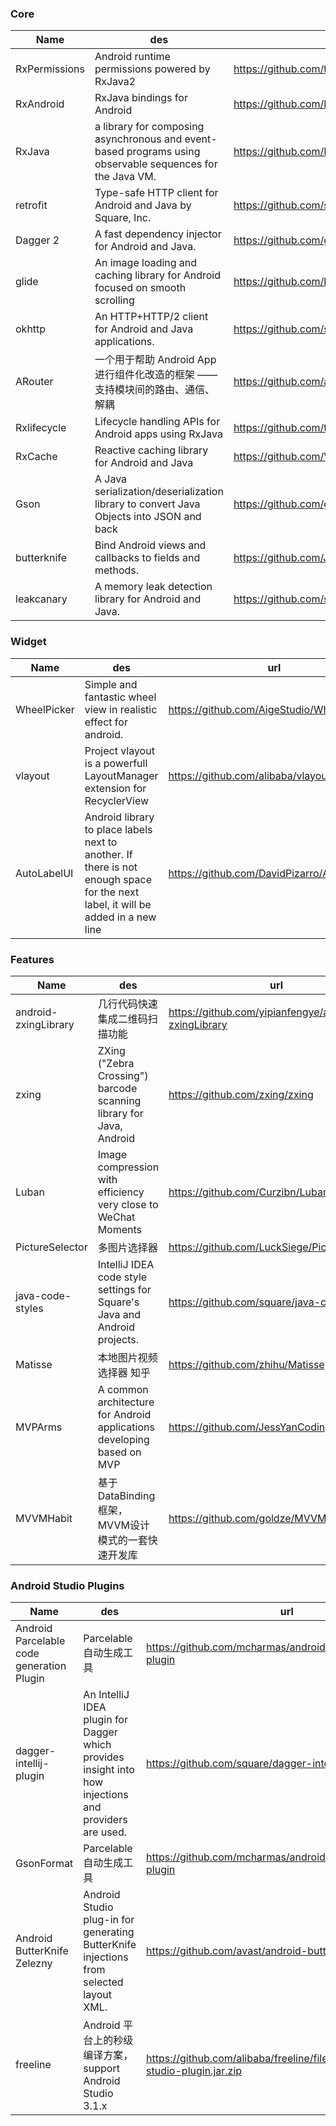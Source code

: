 
### Core

| Name        | des  |  url |
| --------   | -----  | ---- |
| RxPermissions     | Android runtime permissions powered by RxJava2|  https://github.com/tbruyelle/RxPermissions     |
| RxAndroid     | RxJava bindings for Android|  https://github.com/ReactiveX/RxAndroid     |
| RxJava     |a library for composing asynchronous and event-based programs using observable sequences for the Java VM.|  https://github.com/ReactiveX/RxJava     |
| retrofit     |Type-safe HTTP client for Android and Java by Square, Inc.|  https://github.com/square/retrofit     |
| Dagger 2     | A fast dependency injector for Android and Java.|  https://github.com/google/dagger     |
| glide     | An image loading and caching library for Android focused on smooth scrolling|  https://github.com/bumptech/glide    |
| okhttp     | An HTTP+HTTP/2 client for Android and Java applications. |  https://github.com/square/okhttp    |
| ARouter     | 一个用于帮助 Android App 进行组件化改造的框架 —— 支持模块间的路由、通信、解耦 |  https://github.com/alibaba/ARouter    |
| Rxlifecycle  | Lifecycle handling APIs for Android apps using RxJava |  https://github.com/trello/RxLifecycle    |
| RxCache  | Reactive caching library for Android and Java |  https://github.com/VictorAlbertos/RxCache    |
| Gson  | A Java serialization/deserialization library to convert Java Objects into JSON and back |  https://github.com/google/gson    |
| butterknife  | Bind Android views and callbacks to fields and methods. |  https://github.com/JakeWharton/butterknife    |
| leakcanary  | A memory leak detection library for Android and Java. |  https://github.com/square/leakcanary    |








### Widget


| Name        | des  |  url |
| --------   | -----  | ---- |
| WheelPicker     | Simple and fantastic wheel view in realistic effect for android.|  https://github.com/AigeStudio/WheelPicker     |
| vlayout     | Project vlayout is a powerfull LayoutManager extension for RecyclerView|  https://github.com/alibaba/vlayout     |
| AutoLabelUI |  Android library to place labels next to another. If there is not enough space for the next label, it will be added in a new line |    https://github.com/DavidPizarro/AutoLabelUI   |


### Features


| Name        | des  |  url |
| --------   | -----  | ---- |
| android-zxingLibrary     | 几行代码快速集成二维码扫描功能|  https://github.com/yipianfengye/android-zxingLibrary     |
| zxing     | ZXing ("Zebra Crossing") barcode scanning library for Java, Android| https://github.com/zxing/zxing    |
| Luban     |Image compression with efficiency very close to WeChat Moments|  https://github.com/Curzibn/Luban     |
| PictureSelector     |多图片选择器|  https://github.com/LuckSiege/PictureSelector     |
| java-code-styles     |IntelliJ IDEA code style settings for Square's Java and Android projects.|  https://github.com/square/java-code-styles     |
| Matisse| 本地图片视频选择器 知乎| https://github.com/zhihu/Matisse|
| MVPArms | A common architecture for Android applications developing based on MVP|https://github.com/JessYanCoding/MVPArms|
| MVVMHabit | 基于DataBinding框架，MVVM设计模式的一套快速开发库 | https://github.com/goldze/MVVMHabit|

 


### Android Studio Plugins
| Name        | des  |  url |
| --------   | -----  | ---- |
| Android Parcelable code generation Plugin     | Parcelable自动生成工具|  https://github.com/mcharmas/android-parcelable-intellij-plugin     |
| dagger-intellij-plugin     | An IntelliJ IDEA plugin for Dagger which provides insight into how injections and providers are used.|  https://github.com/square/dagger-intellij-plugin     |
| GsonFormat     | Parcelable自动生成工具|  https://github.com/mcharmas/android-parcelable-intellij-plugin     |
| Android ButterKnife Zelezny     | Android Studio plug-in for generating ButterKnife injections from selected layout XML.|  https://github.com/avast/android-butterknife-zelezny     |
| freeline     | Android 平台上的秒级编译方案，support Android Studio 3.1.x|  https://github.com/alibaba/freeline/files/1978716/freeline-studio-plugin.jar.zip     |




